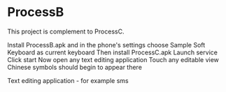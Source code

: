 # ProcessB
This project is complement to ProcessC.

Install ProcessB.apk and in the phone's settings choose Sample Soft Keyboard as current keyboard
Then install ProcessC.apk
Launch service
Click start
Now open any text editing application
Touch any editable view
Chinese symbols should begin to appear there

Text editing application - for example sms
